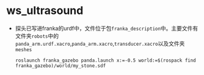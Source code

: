 # ws_ultrasound

* 探头已写进franka的urdf中，文件位于包`franka_description`中。主要文件有文件夹`robots`中的`panda_arm.urdf.xacro`,`panda_arm.xacro`,`transducer.xacro`以及文件夹`meshes`
    ```
    roslaunch franka_gazebo panda.launch x:=-0.5 world:=$(rospack find franka_gazebo)/world/my_stone.sdf 
    ```